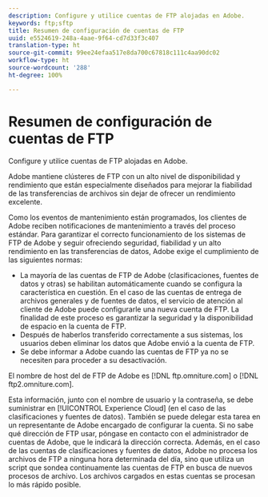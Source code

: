 ```yaml
---
description: Configure y utilice cuentas de FTP alojadas en Adobe.
keywords: ftp;sftp
title: Resumen de configuración de cuentas de FTP
uuid: e5524619-248a-4aae-9f64-cd7d33f3c407
translation-type: ht
source-git-commit: 99ee24efaa517e8da700c67818c111c4aa90dc02
workflow-type: ht
source-wordcount: '288'
ht-degree: 100%

---
```



# Resumen de configuración de cuentas de FTP

Configure y utilice cuentas de FTP alojadas en Adobe.

Adobe mantiene clústeres de FTP con un alto nivel de disponibilidad y rendimiento que están especialmente diseñados para mejorar la fiabilidad de las transferencias de archivos sin dejar de ofrecer un rendimiento excelente.

Como los eventos de mantenimiento están programados, los clientes de Adobe reciben notificaciones de mantenimiento a través del proceso estándar. Para garantizar el correcto funcionamiento de los sistemas de FTP de Adobe y seguir ofreciendo seguridad, fiabilidad y un alto rendimiento en las transferencias de datos, Adobe exige el cumplimiento de las siguientes normas:

* La mayoría de las cuentas de FTP de Adobe (clasificaciones, fuentes de datos y otras) se habilitan automáticamente cuando se configura la característica en cuestión. En el caso de las cuentas de entrega de archivos generales y de fuentes de datos, el servicio de atención al cliente de Adobe puede configurarle una nueva cuenta de FTP. La finalidad de este proceso es garantizar la seguridad y la disponibilidad de espacio en la cuenta de FTP.
* Después de haberlos transferido correctamente a sus sistemas, los usuarios deben eliminar los datos que Adobe envió a la cuenta de FTP.
* Se debe informar a Adobe cuando las cuentas de FTP ya no se necesiten para proceder a su desactivación.

El nombre de host del de FTP de Adobe es [!DNL ftp.omniture.com] o [!DNL ftp2.omniture.com].

Esta información, junto con el nombre de usuario y la contraseña, se debe suministrar en [!UICONTROL Experience Cloud] (en el caso de las clasificaciones y fuentes de datos). También se puede delegar esta tarea en un representante de Adobe encargado de configurar la cuenta. Si no sabe qué dirección de FTP usar, póngase en contacto con el administrador de cuentas de Adobe, que le indicará la dirección correcta. Además, en el caso de las cuentas de clasificaciones y fuentes de datos, Adobe no procesa los archivos de FTP a ninguna hora determinada del día, sino que utiliza un script que sondea continuamente las cuentas de FTP en busca de nuevos procesos de archivo. Los archivos cargados en estas cuentas se procesan lo más rápido posible.
